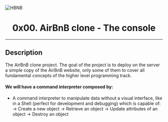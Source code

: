 ![HBNB](https://i.imgur.com/knu0CXq.png)

<h1 align="center">0x00. AirBnB clone - The console</h1>
<p align="center"></p>

---

## Description

The AirBnB clone project. The goal of the project is to deploy on the server a simple copy of the AirBnB website, only some of them to cover all fundamental concepts of the higher level programming track.

#### We will have a command interpreter composed by:

- A command interpreter to manipulate data without a visual interface, like in a Shell (perfect for development and debugging) which is capable of:
  -> Create a new object
  -> Retrieve an object
  -> Update attributes of an object
  -> Destroy an object
